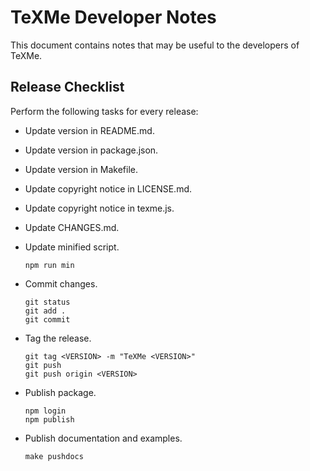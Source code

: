 TeXMe Developer Notes
=====================

This document contains notes that may be useful to the developers of
TeXMe.


Release Checklist
-----------------

Perform the following tasks for every release:

  - Update version in README.md.
  - Update version in package.json.
  - Update version in Makefile.
  - Update copyright notice in LICENSE.md.
  - Update copyright notice in texme.js.
  - Update CHANGES.md.
  - Update minified script.

        npm run min

  - Commit changes.

        git status
        git add .
        git commit

  - Tag the release.

        git tag <VERSION> -m "TeXMe <VERSION>"
        git push
        git push origin <VERSION>

  - Publish package.

        npm login
        npm publish

  - Publish documentation and examples.

        make pushdocs
